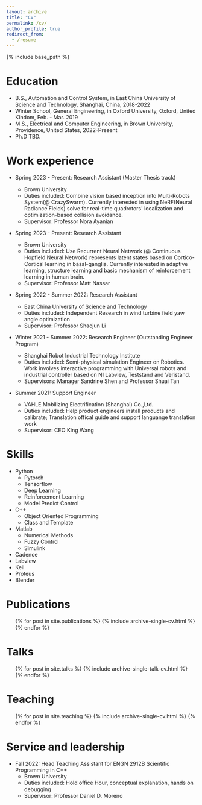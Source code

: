 ```yaml
---
layout: archive
title: "CV"
permalink: /cv/
author_profile: true
redirect_from:
  - /resume
---
```


{% include base_path %}

Education
======
* B.S., Automation and Control System, in East China University of Science and Technology, Shanghai, China, 2018-2022
* Winter School, General Engineering, in Oxford University, Oxford, United Kindom, Feb. - Mar. 2019
* M.S., Electrical and Computer Engineering, in Brown University, Providence, United States, 2022-Present
* Ph.D TBD.

Work experience
======

* Spring 2023 - Present: Research Assistant (Master Thesis track)
  * Brown University
  * Duties included: Combine vision based inception into Multi-Robots System(@ CrazySwarm). Currently interested in using NeRF(Neural Radiance Fields) solve for real-time quadrotors' localization and optimization-based collision avoidance.
  * Supervisor: Professor Nora Ayanian

* Spring 2023 - Present: Research Assistant 
  * Brown University
  * Duties included: Use Recurrent Neural Network (@ Continuous Hopfield Neural Network) represents latent states based on Cortico-Cortical learning in basal-ganglia. Currently interested in adaptive learning, structure learning and basic mechanism of reinforcement learning in human brain.
  * Supervisor: Professor Matt Nassar

* Spring 2022 - Summer 2022: Research Assistant
  * East China University of Science and Technology
  * Duties included: Independent Research in wind turbine field yaw angle optimization
  * Supervisor: Professor Shaojun Li

* Winter 2021 - Summer 2022: Research Engineer (Outstanding Engineer Program)
  * Shanghai Robot Industrial Technology Institute
  * Duties included: Semi-physical simulation Engineer on Robotics. Work involves interactive programming with Universal robots and industrial controller based on NI Labview, Teststand and Veristand.
  * Supervisors: Manager Sandrine Shen and Professor Shuai Tan

* Summer 2021: Support Engineer
  * VAHLE Mobilizing Electrification (Shanghai) Co.,Ltd.
  * Duties included: Help product engineers install products and calibrate; Translation offical guide and support languange translation work
  * Supervisor: CEO King Wang
  
Skills
======
* Python
  * Pytorch
  * Tensorflow
  * Deep Learning
  * Reinforcement Learning
  * Model Predict Control
* C++
  * Object Oriented Programming
  * Class and Template
* Matlab
  * Numerical Methods
  * Fuzzy Control
  * Simulink
* Cadence
* Labview
* Keil
* Proteus
* Blender

Publications
======
  <ul>{% for post in site.publications %}
    {% include archive-single-cv.html %}
  {% endfor %}</ul>
  
Talks
======
  <ul>{% for post in site.talks %}
    {% include archive-single-talk-cv.html %}
  {% endfor %}</ul>
  
Teaching
======
  <ul>{% for post in site.teaching %}
    {% include archive-single-cv.html %}
  {% endfor %}</ul>
  
Service and leadership
======
* Fall 2022: Head Teaching Assistant for ENGN 2912B Scientific Programming in C++
  * Brown University
  * Duties included: Hold office Hour, conceptual explanation, hands on debugging
  * Supervisor: Professor Daniel D. Moreno
